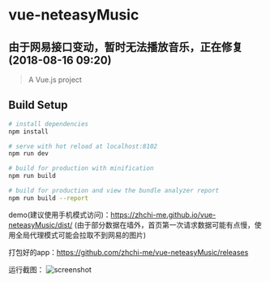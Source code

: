 # vue-neteasyMusic

## 由于网易接口变动，暂时无法播放音乐，正在修复(2018-08-16 09:20)

> A Vue.js project

## Build Setup

``` bash
# install dependencies
npm install

# serve with hot reload at localhost:8102
npm run dev

# build for production with minification
npm run build

# build for production and view the bundle analyzer report
npm run build --report
```

demo(建议使用手机模式访问)：https://zhchi-me.github.io/vue-neteasyMusic/dist/ 
(由于部分数据在墙外，首页第一次请求数据可能有点慢，使用全局代理模式可能会拉取不到网易的图片)

打包好的app：https://github.com/zhchi-me/vue-neteasyMusic/releases

运行截图：
![screenshot](https://raw.githubusercontent.com/zhchi-me/vue-neteasyMusic/master/src/assets/images/screenshot/screenshot.jpg)
